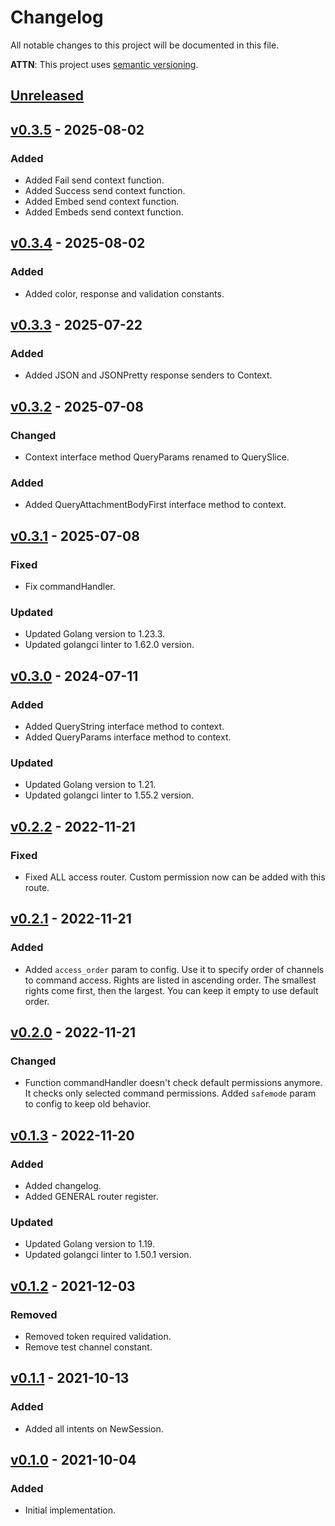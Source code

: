 # Changelog
All notable changes to this project will be documented in this file.

**ATTN**: This project uses [semantic versioning](http://semver.org/).

## [Unreleased]

## [v0.3.5] - 2025-08-02
### Added
- Added Fail send context function.
- Added Success send context function.
- Added Embed send context function.
- Added Embeds send context function.

## [v0.3.4] - 2025-08-02
### Added
- Added color, response and validation constants.

## [v0.3.3] - 2025-07-22
### Added
- Added JSON and JSONPretty response senders to Context.

## [v0.3.2] - 2025-07-08
### Changed
- Context interface method QueryParams renamed to QuerySlice.

### Added
- Added QueryAttachmentBodyFirst interface method to context.

## [v0.3.1] - 2025-07-08
### Fixed
- Fix commandHandler.

### Updated
- Updated Golang version to 1.23.3.
- Updated golangci linter to 1.62.0 version.

## [v0.3.0] - 2024-07-11
### Added
- Added QueryString interface method to context.
- Added QueryParams interface method to context.

### Updated
- Updated Golang version to 1.21.
- Updated golangci linter to 1.55.2 version.

## [v0.2.2] - 2022-11-21
### Fixed
- Fixed ALL access router. Custom permission now can be added with this route.

## [v0.2.1] - 2022-11-21
### Added
- Added `access_order` param to config. Use it to specify order of channels to command access. Rights are listed in ascending order. The smallest rights come first, then the largest. You can keep it empty to use default order.

## [v0.2.0] - 2022-11-21
### Changed
- Function commandHandler doesn't check default permissions anymore. It checks only selected command permissions. Added `safemode` param to config to keep old behavior.

## [v0.1.3] - 2022-11-20
### Added
- Added changelog.
- Added GENERAL router register.

### Updated
- Updated Golang version to 1.19.
- Updated golangci linter to 1.50.1 version.

## [v0.1.2] - 2021-12-03
### Removed
- Removed token required validation.
- Remove test channel constant.

## [v0.1.1] - 2021-10-13
### Added
- Added all intents on NewSession.

## [v0.1.0] - 2021-10-04
### Added
- Initial implementation.

[Unreleased]: https://github.com/outdead/discordant/compare/v0.3.5...HEAD
[v0.3.5]: https://github.com/outdead/discordant/compare/v0.3.4...v0.3.5
[v0.3.4]: https://github.com/outdead/discordant/compare/v0.3.3...v0.3.4
[v0.3.3]: https://github.com/outdead/discordant/compare/v0.3.2...v0.3.3
[v0.3.2]: https://github.com/outdead/discordant/compare/v0.3.1...v0.3.2
[v0.3.1]: https://github.com/outdead/discordant/compare/v0.3.0...v0.3.1
[v0.3.0]: https://github.com/outdead/discordant/compare/v0.2.2...v0.3.0
[v0.2.2]: https://github.com/outdead/discordant/compare/v0.2.1...v0.2.2
[v0.2.1]: https://github.com/outdead/discordant/compare/v0.2.0...v0.2.1
[v0.2.0]: https://github.com/outdead/discordant/compare/v0.1.3...v0.2.0
[v0.1.3]: https://github.com/outdead/discordant/compare/v0.1.2...v0.1.3
[v0.1.2]: https://github.com/outdead/discordant/compare/v0.1.1...v0.1.2
[v0.1.1]: https://github.com/outdead/discordant/compare/v0.1.0...v0.1.1
[v0.1.0]: https://github.com/outdead/discordant/compare/2d21ed191dcf69520769feb1d97946600182adbc...v0.1.0

